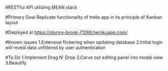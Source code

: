 #RESTful API utilizing MEAN stack

#Primary Goal
Replicate functionality of trello app in its principle of Kanban layout

#Deployed at
https://stormy-brook-71268.herokuapp.com/

#Known issues
1.Extensive flickering when updating database
2.Initial login will reveal data unfiltered by user authentication

#To Do
1.Implement Drag N' Drop
2.Carve out editing panel into modal view
3.Beautify
